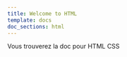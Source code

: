 ```yaml
---
title: Welcome to HTML
template: docs
doc_sections: html
---
```


Vous trouverez la doc pour HTML CSS